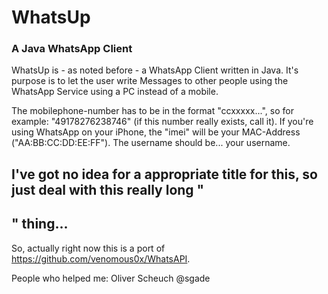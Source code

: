 # WhatsUp
### A Java WhatsApp Client

WhatsUp is - as noted before - a WhatsApp Client written in Java. It's purpose is to let the user write Messages to other people using the WhatsApp Service using a PC instead of a mobile.

The mobilephone-number has to be in the format "ccxxxxx...", so for example: "49178276238746" (if this number really exists, call it). If you're using WhatsApp on your iPhone, the "imei" will be your MAC-Address ("AA:BB:CC:DD:EE:FF"). The username should be... your username.

## I've got no idea for a appropriate title for this, so just deal with this really long "<h2>" thing...
So, actually right now this is a port of https://github.com/venomous0x/WhatsAPI.

People who helped me:
Oliver Scheuch
@sgade